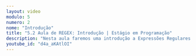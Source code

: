 ```yaml
---
layout: video
modulo: 5
numero: 2
nome: "Introdução"
title: "5.2 Aula de REGEX: Introdução | Estágio em Programação"
description: "Nesta aula faremos uma introdução a Expressões Regulares (REGEX)."
youtube_id: "d4a_aKAtlOI"
---
```


